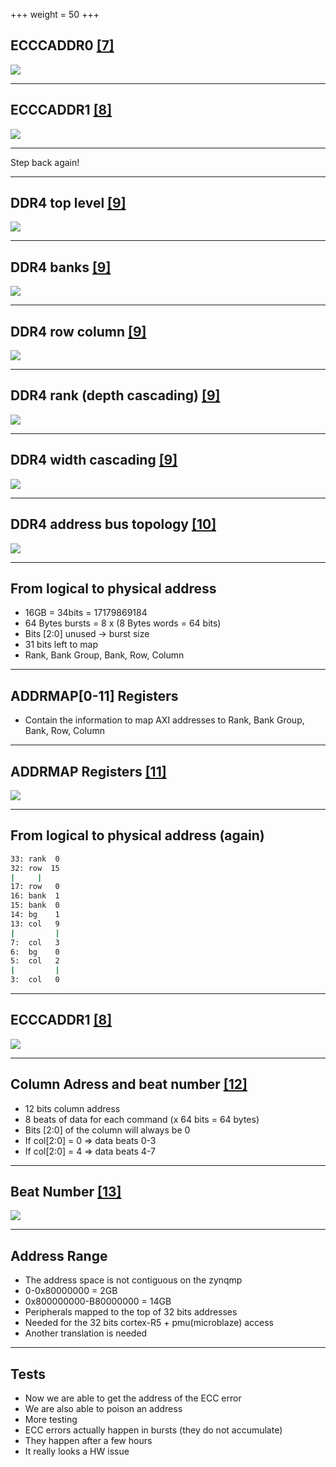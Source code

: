+++
weight = 50
+++

## ECCCADDR0 [[7]](https://www.xilinx.com/html_docs/registers/ug1087/ddrc___ecccaddr0.html)

![](/eccaddr0.png)

---

## ECCCADDR1 [[8]](https://www.xilinx.com/html_docs/registers/ug1087/ddrc___ecccaddr1.html)

![](/eccaddr1.png)

---

Step back again!

---

## DDR4 top level [[9]](https://www.systemverilog.io/ddr4-basics)

![](/ddr4-basics-top-level.png)

---

## DDR4 banks [[9]](https://www.systemverilog.io/ddr4-basics)

![](/ddr4-basics-banks.png)

---

## DDR4 row column [[9]](https://www.systemverilog.io/ddr4-basics)

![](/ddr4-basics-row-col.png)

---

## DDR4 rank (depth cascading) [[9]](https://www.systemverilog.io/ddr4-basics)

![](/ddr4-basics-rank.png)

---

## DDR4 width cascading [[9]](https://www.systemverilog.io/ddr4-basics)

![](/ddr4-basics-width-cascade.png)

---
## DDR4 address bus topology [[10]](https://www.rambus.com/fly-by-command-address/)

![](/ddr-addr-bus.png)

---


## From logical to physical address

* 16GB = 34bits = 17179869184
* 64 Bytes bursts = 8 x (8 Bytes words = 64 bits)
* Bits [2:0] unused -> burst size
* 31 bits left to map
* Rank, Bank Group, Bank, Row, Column

---

## ADDRMAP[0-11] Registers

* Contain the information to map AXI addresses to Rank, Bank Group, Bank, Row, Column

---

## ADDRMAP Registers [[11]](https://www.xilinx.com/html_docs/registers/ug1087/ddrc___addrmap0.html)
![](/addrmap0.png)

---

## From logical to physical address (again)

```sh
33: rank  0
32: row  15
|     |
17: row   0
16: bank  1
15: bank  0
14: bg    1
13: col   9
|         |
7:  col   3
6:  bg    0
5:  col   2
|         |
3:  col   0
```

---

## ECCCADDR1 [[8]](https://www.xilinx.com/html_docs/registers/ug1087/ddrc___ecccaddr1.html)

![](/eccaddr1.png)

---

## Column Adress and beat number [[12]](https://forums.xilinx.com/t5/Memory-Interfaces-and-NoC/ECCCADDR1-in-DDRC-Module/td-p/924982)

* 12 bits column address
* 8 beats of data for each command (x 64 bits = 64 bytes)
* Bits [2:0] of the column will always be 0
* If col[2:0] = 0 => data beats 0-3
* If col[2:0] = 4 => data beats 4-7

---

## Beat Number [[13]](https://www.xilinx.com/html_docs/registers/ug1087/ddrc___eccstat.html)

![](/eccstat.png)

---

## Address Range

* The address space is not contiguous on the zynqmp
* 0-0x80000000 = 2GB
* 0x800000000-B80000000 = 14GB
* Peripherals mapped to the top of 32 bits addresses
* Needed for the 32 bits cortex-R5 + pmu(microblaze) access
* Another translation is needed

---
## Tests

* Now we are able to get the address of the ECC error
* We are also able to poison an address
* More testing
* ECC errors actually happen in bursts (they do not accumulate)
* They happen after a few hours
* It really looks a HW issue
